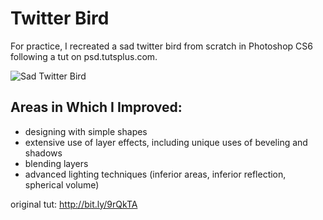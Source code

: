 # Twitter Bird
For practice, I recreated a sad twitter bird from scratch in Photoshop CS6 following a tut on psd.tutsplus.com.

![Sad Twitter Bird](http://sean.gravener.net/wp-content/uploads/2012/08/twitter-bird-sad.jpg)

## Areas in Which I Improved:
- designing with simple shapes
- extensive use of layer effects, including unique uses of beveling and shadows
- blending layers
- advanced lighting techniques (inferior areas, inferior reflection, spherical volume)

original tut: http://bit.ly/9rQkTA